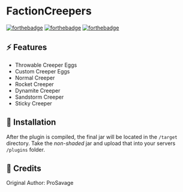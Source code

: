 # FactionCreepers

[![forthebadge](https://forthebadge.com/images/badges/built-with-love.svg)](https://forthebadge.com)
[![forthebadge](https://forthebadge.com/images/badges/made-with-java.svg)](https://forthebadge.com)
[![forthebadge](https://forthebadge.com/images/badges/open-source.svg)](https://forthebadge.com)


## ⚡️ Features

- Throwable Creeper Eggs
- Custom Creeper Eggs
- Normal Creeper
- Rocket Creeper
- Dynamite Creeper
- Sandstorm Creeper
- Sticky Creeper




## 🚀 Installation


After the plugin is compiled, the final jar will be located in the ``/target`` directory. Take the *non-shaded* jar and
upload that into your servers ``/plugins`` folder.







## 🎁 Credits

Original Author: ProSavage

